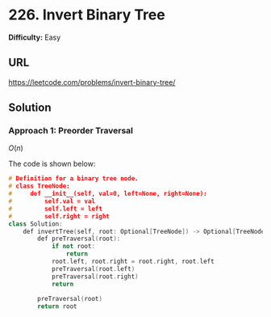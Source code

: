 # 226. Invert Binary Tree
**Difficulty:** Easy

## URL

https://leetcode.com/problems/invert-binary-tree/

## Solution

### Approach 1: Preorder Traversal

$O(n)$

The code is shown below:

```c++
# Definition for a binary tree node.
# class TreeNode:
#     def __init__(self, val=0, left=None, right=None):
#         self.val = val
#         self.left = left
#         self.right = right
class Solution:
    def invertTree(self, root: Optional[TreeNode]) -> Optional[TreeNode]:
        def preTraversal(root):
            if not root:
                return
            root.left, root.right = root.right, root.left
            preTraversal(root.left)
            preTraversal(root.right)
            return
        
        preTraversal(root)
        return root
```

